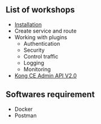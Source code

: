 ## List of workshops

- [Installation](https://github.com/up1/course-imc-devops-5-days/blob/main/api-gateway-with-kong/workshop/01-install.md)
- Create service and route
- Working with plugins
  - Authentication
  - Security
  - Control traffic
  - Logging
  - Monitoring
- [Kong CE Admin API V2.0](https://explore.postman.com/api/3158/kong-ce-admin-api-v20)

## Softwares requirement

- Docker
- Postman
